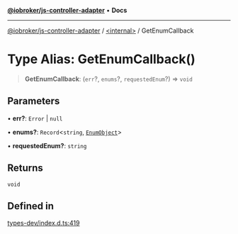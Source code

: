 [**@iobroker/js-controller-adapter**](../../README.md) • **Docs**

***

[@iobroker/js-controller-adapter](../../globals.md) / [\<internal\>](../README.md) / GetEnumCallback

# Type Alias: GetEnumCallback()

> **GetEnumCallback**: (`err`?, `enums`?, `requestedEnum`?) => `void`

## Parameters

• **err?**: `Error` \| `null`

• **enums?**: `Record`\<`string`, [`EnumObject`](../interfaces/EnumObject.md)\>

• **requestedEnum?**: `string`

## Returns

`void`

## Defined in

[types-dev/index.d.ts:419](https://github.com/ioBroker/ioBroker.js-controller/blob/99469b9944509b9c64b9a28da6d8dabf17a8ea74/packages/types-dev/index.d.ts#L419)

